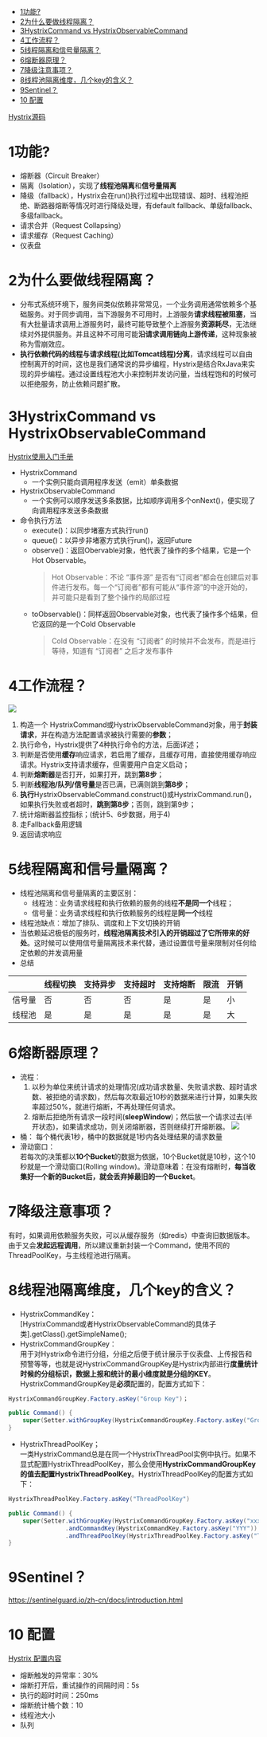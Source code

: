 <!-- TOC -->

- [1功能?](#1功能)
- [2为什么要做线程隔离？](#2为什么要做线程隔离)
- [3HystrixCommand vs HystrixObservableCommand](#3hystrixcommand-vs-hystrixobservablecommand)
- [4工作流程？](#4工作流程)
- [5线程隔离和信号量隔离？](#5线程隔离和信号量隔离)
- [6熔断器原理？](#6熔断器原理)
- [7降级注意事项？](#7降级注意事项)
- [8线程池隔离维度，几个key的含义？](#8线程池隔离维度几个key的含义)
- [9Sentinel？](#9sentinel)
- [10 配置](#10-配置)

<!-- /TOC -->

[Hystrix源码](https://blog.csdn.net/alex_xfboy/article/details/89844066)
# 1功能?
- 熔断器（Circuit Breaker）
- 隔离（Isolation），实现了**线程池隔离**和**信号量隔离**
- 降级（fallback），Hystrix会在run()执行过程中出现错误、超时、线程池拒绝、断路器熔断等情况时进行降级处理，有default fallback、单级fallback、多级fallback。
- 请求合并（Request Collapsing）
- 请求缓存（Request Caching）
- 仪表盘
# 2为什么要做线程隔离？
- 分布式系统环境下，服务间类似依赖非常常见，一个业务调用通常依赖多个基础服务。对于同步调用，当下游服务不可用时，上游服务**请求线程被阻塞**，当有大批量请求调用上游服务时，最终可能导致整个上游服务**资源耗尽**，无法继续对外提供服务。并且这种不可用可能**沿请求调用链向上游传递**，这种现象被称为雪崩效应。
- **执行依赖代码的线程与请求线程(比如Tomcat线程)分离**，请求线程可以自由控制离开的时间，这也是我们通常说的异步编程，Hystrix是结合RxJava来实现的异步编程。通过设置线程池大小来控制并发访问量，当线程饱和的时候可以拒绝服务，防止依赖问题扩散。
# 3HystrixCommand vs HystrixObservableCommand
[Hystrix使用入门手册](https://www.jianshu.com/p/b9af028efebb)
- HystrixCommand
    - 一个实例只能向调用程序发送（emit）单条数据
- HystrixObservableCommand
    - 一个实例可以顺序发送多条数据，比如顺序调用多个onNext()，便实现了向调用程序发送多条数据
- 命令执行方法
    - execute()：以同步堵塞方式执行run()
    - queue()：以异步非堵塞方式执行run()，返回Future
    - observe()：返回Obervable对象，他代表了操作的多个结果，它是一个Hot Observable。
        >Hot Observable：不论 “事件源” 是否有“订阅者”都会在创建后对事件进行发布。每一个“订阅者”都有可能从“事件源”的中途开始的，并可能只是看到了整个操作的局部过程
    - toObservable()：同样返回Observable对象，也代表了操作多个结果，但它返回的是一个Cold Observable
        >Cold Observable：在没有 “订阅者” 的时候并不会发布，而是进行等待，知道有 “订阅者” 之后才发布事件
# 4工作流程？
![](../picture/微服务/hystrix/1-工作流程.png)
1. 构造一个 HystrixCommand或HystrixObservableCommand对象，用于**封装请求**，并在构造方法配置请求被执行需要的**参数**；
2. 执行命令，Hystrix提供了4种执行命令的方法，后面详述；
3. 判断是否使用**缓存**响应请求，若启用了缓存，且缓存可用，直接使用缓存响应请求。Hystrix支持请求缓存，但需要用户自定义启动；
4. 判断**熔断器**是否打开，如果打开，跳到**第8步**；
5. 判断**线程池/队列/信号量**是否已满，已满则跳到**第8步**；
6. **执行**HystrixObservableCommand.construct()或HystrixCommand.run()，如果执行失败或者超时，**跳到第8步**；否则，跳到第9步；
7. 统计熔断器监控指标；(统计5、6步数据，用于4)
8. 走Fallback备用逻辑
9. 返回请求响应
# 5线程隔离和信号量隔离？
- 线程池隔离和信号量隔离的主要区别：
    - 线程池：业务请求线程和执行依赖的服务的线程**不是同一个**线程；
    - 信号量：业务请求线程和执行依赖服务的线程是**同一个**线程
- 线程池缺点：增加了排队、调度和上下文切换的开销
- 当依赖延迟极低的服务时，**线程池隔离技术引入的开销超过了它所带来的好处**。这时候可以使用信号量隔离技术来代替，通过设置信号量来限制对任何给定依赖的并发调用量
- 总结      

||线程切换|支持异步|支持超时|支持熔断|限流|开销|
|-|-|-|-|-|-|-|
|信号量|否|否|否|是|是|小|
|线程池|是|是|是|是|是|大|
# 6熔断器原理？
- 流程：  
    1. 以秒为单位来统计请求的处理情况(成功请求数量、失败请求数、超时请求数、被拒绝的请求数)，然后每次取最近10秒的数据来进行计算，如果失败率超过50%，就进行熔断，不再处理任何请求。
    2.  熔断后拒绝所有请求一段时间(**sleepWindow**)；然后放一个请求过去(半开状态)，如果请求成功，则关闭熔断器，否则继续打开熔断器。
![](../picture/微服务/hystrix/2-熔断器.png)
- 桶：
每个桶代表1秒，桶中的数据就是1秒内各处理结果的请求数量
- 滑动窗口：  
若每次的决策都以**10个Bucket**的数据为依据，10个Bucket就是10秒，这个10秒就是一个滑动窗口(Rolling window)。滑动意味着：在没有熔断时，**每当收集好一个新的Bucket后，就会丢弃掉最旧的一个Bucket**。
# 7降级注意事项？
有时，如果调用依赖服务失败，可以从缓存服务（如redis）中查询旧数据版本。由于又会**发起远程调用**，所以建议重新封装一个Command，使用不同的ThreadPoolKey，与主线程池进行隔离。
# 8线程池隔离维度，几个key的含义？
- HystrixCommandKey：  
[HystrixCommand或者HystrixObservableCommand的具体子类].getClass().getSimpleName();
- HystrixCommandGroupKey：  
用于对Hystrix命令进行分组，分组之后便于统计展示于仪表盘、上传报告和预警等等，也就是说HystrixCommandGroupKey是Hystrix内部进行**度量统计时候的分组标识，数据上报和统计的最小维度就是分组的KEY**。HystrixCommandGroupKey是**必须**配置的，配置方式如下：
```java
HystrixCommandGroupKey.Factory.asKey("Group Key")；

public Command() {
    super(Setter.withGroupKey(HystrixCommandGroupKey.Factory.asKey("Group Key")));
}
```
- HystrixThreadPoolKey；  
一类HystrixCommand总是在同一个HystrixThreadPool实例中执行。如果不显式配置HystrixThreadPoolKey，那么会使用**HystrixCommandGroupKey的值去配置HystrixThreadPoolKey**。HystrixThreadPoolKey的配置方式如下：
```java
HystrixThreadPoolKey.Factory.asKey("ThreadPoolKey")

public Command() {
    super(Setter.withGroupKey(HystrixCommandGroupKey.Factory.asKey("xxx"))
                .andCommandKey(HystrixCommandKey.Factory.asKey("YYY"))
                .andThreadPoolKey(HystrixThreadPoolKey.Factory.asKey("ThreadPoolKey")));
}
```
# 9Sentinel？
https://sentinelguard.io/zh-cn/docs/introduction.html

# 10 配置
[Hystrix 配置内容](https://wiki.n.miui.com/pages/viewpage.action?pageId=34969752)
- 熔断触发的异常率：30%
- 熔断打开后，重试操作的间隔时间：5s
- 执行的超时时间：250ms
- 熔断统计桶个数：10
- 线程池大小
- 队列